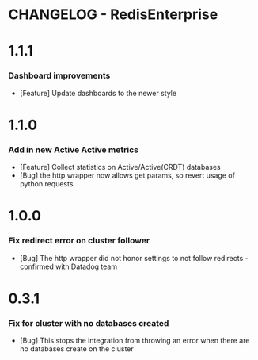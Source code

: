 # CHANGELOG - RedisEnterprise

1.1.1
=====

### Dashboard improvements

* [Feature] Update dashboards to the newer style


1.1.0
=====

### Add in new Active Active metrics

* [Feature] Collect statistics on Active/Active(CRDT) databases
* [Bug] the http wrapper now allows get params, so revert usage of python requests


1.0.0
=====

### Fix redirect error on cluster follower

* [Bug] The http wrapper did not honor settings to not follow redirects - confirmed with Datadog team


0.3.1
=====

### Fix for cluster with no databases created

* [Bug] This stops the integration from throwing an error when there are no databases create on the cluster

